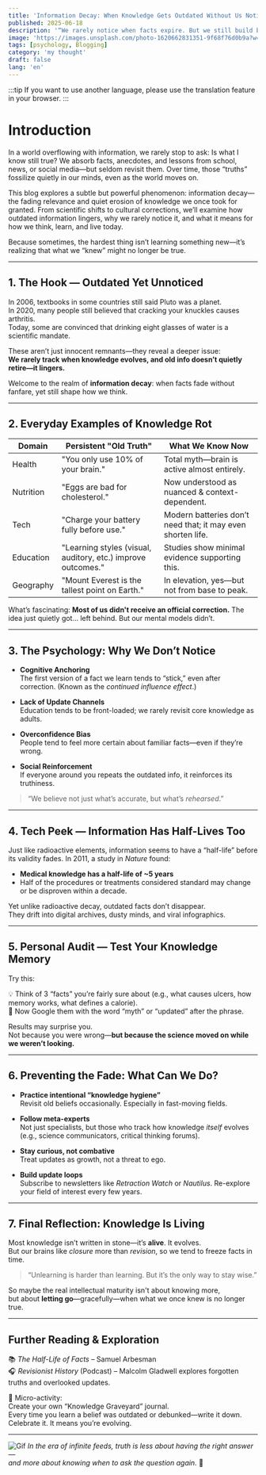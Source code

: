 ```yaml
---
title: 'Information Decay: When Knowledge Gets Outdated Without Us Noticing'
published: 2025-06-18
description: '“We rarely notice when facts expire. But we still build beliefs on their bones.”'
image: 'https://images.unsplash.com/photo-1620662831351-9f68f76d0b9a?w=600&auto=format&fit=crop&q=60&ixlib=rb-4.1.0&ixid=M3wxMjA3fDB8MHxzZWFyY2h8N3x8cGhpbG9zb3BoZXJ8ZW58MHx8MHx8fDA%3D'
tags: [psychology, Blogging]
category: 'my thought'
draft: false 
lang: 'en'
---
```


:::tip
If you want to use another language, please use the translation feature in your browser.
:::
# Introduction
In a world overflowing with information, we rarely stop to ask: Is what I know still true? We absorb facts, anecdotes, and lessons from school, news, or social media—but seldom revisit them. Over time, those “truths” fossilize quietly in our minds, even as the world moves on.  

This blog explores a subtle but powerful phenomenon: information decay—the fading relevance and quiet erosion of knowledge we once took for granted. From scientific shifts to cultural corrections, we’ll examine how outdated information lingers, why we rarely notice it, and what it means for how we think, learn, and live today.  

Because sometimes, the hardest thing isn’t learning something new—it’s realizing that what we “knew” might no longer be true.  

---

## 1. The Hook — Outdated Yet Unnoticed  

In 2006, textbooks in some countries still said Pluto was a planet.  
In 2020, many people still believed that cracking your knuckles causes arthritis.  
Today, some are convinced that drinking eight glasses of water is a scientific mandate.

These aren’t just innocent remnants—they reveal a deeper issue:  
**We rarely track when knowledge evolves, and old info doesn’t quietly retire—it lingers.**

Welcome to the realm of **information decay**: when facts fade without fanfare, yet still shape how we think.

---

## 2. Everyday Examples of Knowledge Rot

| Domain           | Persistent "Old Truth"                  | What We Know Now            |
|------------------|------------------------------------------|------------------------------|
| Health           | "You only use 10% of your brain."        | Total myth—brain is active almost entirely. |
| Nutrition        | "Eggs are bad for cholesterol."          | Now understood as nuanced & context-dependent. |
| Tech             | "Charge your battery fully before use."  | Modern batteries don’t need that; it may even shorten life. |
| Education        | "Learning styles (visual, auditory, etc.) improve outcomes." | Studies show minimal evidence supporting this. |
| Geography        | "Mount Everest is the tallest point on Earth." | In elevation, yes—but not from base to peak. |

What’s fascinating: **Most of us didn't receive an official correction.** The idea just quietly got… left behind. But our mental models didn’t.

---

## 3. The Psychology: Why We Don’t Notice

- **Cognitive Anchoring**  
  The first version of a fact we learn tends to “stick,” even after correction. (Known as the *continued influence effect*.)

- **Lack of Update Channels**  
  Education tends to be front-loaded; we rarely revisit core knowledge as adults.

- **Overconfidence Bias**  
  People tend to feel more certain about familiar facts—even if they’re wrong.

- **Social Reinforcement**  
  If everyone around you repeats the outdated info, it reinforces its truthiness.

> “We believe not just what’s accurate, but what’s *rehearsed*.”

---

## 4. Tech Peek — Information Has Half-Lives Too

Just like radioactive elements, information seems to have a “half-life” before its validity fades. In 2011, a study in *Nature* found:

- **Medical knowledge has a half-life of ~5 years**  
- Half of the procedures or treatments considered standard may change or be disproven within a decade.

Yet unlike radioactive decay, outdated facts don’t disappear.  
They drift into digital archives, dusty minds, and viral infographics.

---

## 5. Personal Audit — Test Your Knowledge Memory

Try this:

💡 Think of 3 “facts” you’re fairly sure about (e.g., what causes ulcers, how memory works, what defines a calorie).  
🧭 Now Google them with the word “myth” or “updated” after the phrase.

Results may surprise you.  
Not because you were wrong—**but because the science moved on while we weren’t looking.**

---

## 6. Preventing the Fade: What Can We Do?

- **Practice intentional “knowledge hygiene”**  
  Revisit old beliefs occasionally. Especially in fast-moving fields.

- **Follow meta-experts**  
  Not just specialists, but those who track how knowledge *itself* evolves (e.g., science communicators, critical thinking forums).

- **Stay curious, not combative**  
  Treat updates as growth, not a threat to ego.

- **Build update loops**  
  Subscribe to newsletters like *Retraction Watch* or *Nautilus*. Re-explore your field of interest every few years.

---

## 7. Final Reflection: Knowledge Is Living

Most knowledge isn’t written in stone—it’s **alive**. It evolves.  
But our brains like *closure* more than *revision*, so we tend to freeze facts in time.

> “Unlearning is harder than learning. But it’s the only way to stay wise.”

So maybe the real intellectual maturity isn't about knowing more,  
but about **letting go**—gracefully—when what we once knew is no longer true.

---

## Further Reading & Exploration

📚 *The Half-Life of Facts* – Samuel Arbesman  
🎧 *Revisionist History* (Podcast) – Malcolm Gladwell explores forgotten truths and overlooked updates.

🧪 Micro-activity:  
Create your own “Knowledge Graveyard” journal.  
Every time you learn a belief was outdated or debunked—write it down. Celebrate it. It means you’re evolving.

---
![Gif](https://media.tenor.com/N7Vt5UpBhXUAAAAM/anime-frieren.gif)
*In the era of infinite feeds, truth is less about having the right answer—  
and more about knowing when to ask the question again.* 🔄